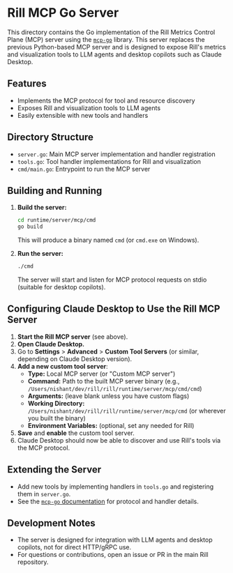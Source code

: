 # Rill MCP Go Server

This directory contains the Go implementation of the Rill Metrics Control Plane (MCP) server using the [`mcp-go`](https://github.com/mark3labs/mcp-go) library. This server replaces the previous Python-based MCP server and is designed to expose Rill's metrics and visualization tools to LLM agents and desktop copilots such as Claude Desktop.

## Features
- Implements the MCP protocol for tool and resource discovery
- Exposes Rill and visualization tools to LLM agents
- Easily extensible with new tools and handlers

## Directory Structure
- `server.go`: Main MCP server implementation and handler registration
- `tools.go`: Tool handler implementations for Rill and visualization
- `cmd/main.go`: Entrypoint to run the MCP server

## Building and Running

1. **Build the server:**
   ```sh
   cd runtime/server/mcp/cmd
   go build
   ```
   This will produce a binary named `cmd` (or `cmd.exe` on Windows).

2. **Run the server:**
   ```sh
   ./cmd
   ```
   The server will start and listen for MCP protocol requests on stdio (suitable for desktop copilots).

## Configuring Claude Desktop to Use the Rill MCP Server

1. **Start the Rill MCP server** (see above).
2. **Open Claude Desktop.**
3. Go to **Settings** > **Advanced** > **Custom Tool Servers** (or similar, depending on Claude Desktop version).
4. **Add a new custom tool server**:
   - **Type:** Local MCP server (or "Custom MCP server")
   - **Command:** Path to the built MCP server binary (e.g., `/Users/nishant/dev/rill/rill/runtime/server/mcp/cmd/cmd`)
   - **Arguments:** (leave blank unless you have custom flags)
   - **Working Directory:** `/Users/nishant/dev/rill/rill/runtime/server/mcp/cmd` (or wherever you built the binary)
   - **Environment Variables:** (optional, set any needed for Rill)
5. **Save** and **enable** the custom tool server.
6. Claude Desktop should now be able to discover and use Rill's tools via the MCP protocol.

## Extending the Server
- Add new tools by implementing handlers in `tools.go` and registering them in `server.go`.
- See the [`mcp-go` documentation](https://github.com/mark3labs/mcp-go) for protocol and handler details.

## Development Notes
- The server is designed for integration with LLM agents and desktop copilots, not for direct HTTP/gRPC use.
- For questions or contributions, open an issue or PR in the main Rill repository. 